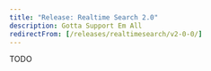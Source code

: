 ```yaml
---
title: "Release: Realtime Search 2.0" 
description: Gotta Support Em All
redirectFrom: [/releases/realtimesearch/v2-0-0/]
---
```


TODO